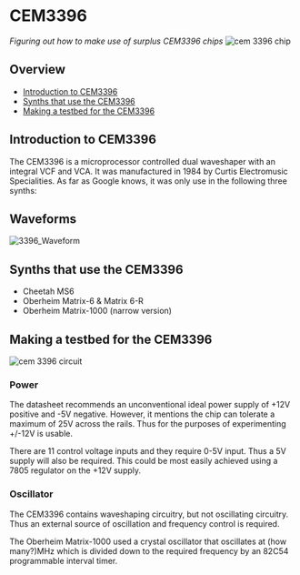 # CEM3396 
*Figuring out how to make use of surplus CEM3396 chips*
![cem 3396 chip](https://github.com/ekosynth/CEM3396/blob/master/images/cem3396_chip.JPG)
## Overview
* [Introduction to CEM3396](#introduction-to-cem3396)
* [Synths that use the CEM3396](#synths-that-use-the-cem3396)
* [Making a testbed for the CEM3396](#making-a-testbed-for-the-cem3396)

## Introduction to CEM3396
The CEM3396 is a microprocessor controlled dual waveshaper with an integral VCF and VCA. It was manufactured in 1984 by Curtis Electromusic Specialities. As far as Google knows, it was only use in the following three synths:

##  Waveforms

![3396_Waveform](https://github.com/IC-Alchemy/CEM3396_Exploration/assets/153705720/469f700e-181e-4ced-bb88-2fc68efb56d6)


## Synths that use the CEM3396
- Cheetah MS6
- Oberheim Matrix-6 & Matrix 6-R
- Oberheim Matrix-1000 (narrow version)

## Making a testbed for the CEM3396
![cem 3396 circuit](https://github.com/ekosynth/CEM3396/blob/master/images/basic_connections.PNG)

### Power
The datasheet recommends an unconventional ideal power supply of +12V positive and -5V negative. However, it mentions the chip can tolerate a maximum of 25V across the rails. Thus for the purposes of experimenting +/-12V is usable.

There are 11 control voltage inputs and they require 0-5V input. Thus a 5V supply will also be required. This could be most easily achieved using a 7805 regulator on the +12V supply.

### Oscillator
The CEM3396 contains waveshaping circuitry, but not oscillating circuitry. Thus an external source of oscillation and frequency control is required. 

The Oberheim Matrix-1000 used a crystal oscillator that oscillates at (how many?)MHz which is divided down to the required frequency by an 82C54 programmable interval timer.
